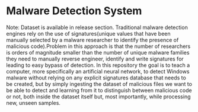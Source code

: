 # Malware Detection System
Note: Dataset is available in release section. 
Traditional malware detection engines rely on the use of signatures(unique values that have been manually 
selected by a malware researcher to identify the presence of malicious code).Problem in this approach is that the number of researchers is orders of magnitude smaller than the number of unique malware families they need to manually reverse engineer,
identify and write signatures for leading to easy bypass of detection.
In this repository the goal is to teach a computer, more specifically an artificial neural network,
to detect Windows malware without relying on any explicit signatures database that needs to be created,
but by simply ingesting the dataset of malicious files we want to be able to detect and learning from it
to distinguish between malicious code or not, both inside the dataset itself but, most importantly, 
while processing new, unseen samples.

